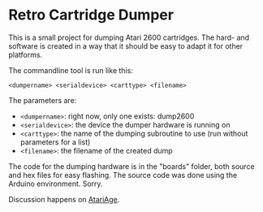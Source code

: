 
 Retro Cartridge Dumper
========================

This is a small project for dumping Atari 2600 cartridges. The hard- and
software is created in a way that it should be easy to adapt it for other
platforms.

The commandline tool is run like this:
```
<dumpername> <serialdevice> <carttype> <filename>
```
The parameters are:
- `<dumpername>`: right now, only one exists: dump2600
- `<serialdevice>`: the device the dumper hardware is running on
- `<carttype>`: the name of the dumping subroutine to use
                (run without parameters for a list)
- `<filename>`: the filename of the created dump

The code for the dumping hardware is in the "boards" folder, both source
and hex files for easy flashing. The source code was done using the Arduino
environment. Sorry.


Discussion happens on [AtariAge](https://atariage.com/forums/topic/305662-little-home-project-rom-dumper/).
